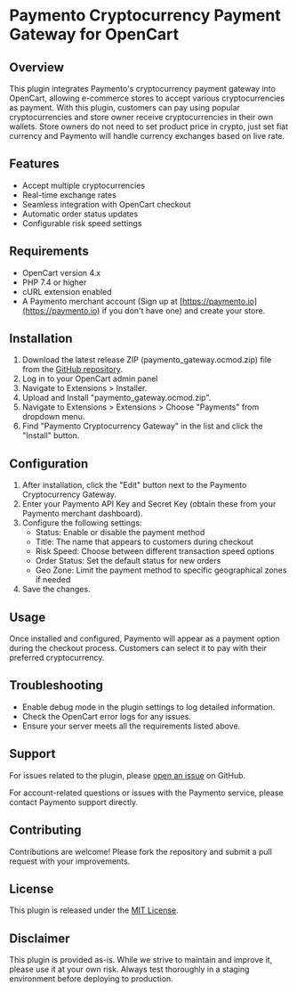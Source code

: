 # Paymento Cryptocurrency Payment Gateway for OpenCart

## Overview

This plugin integrates Paymento's cryptocurrency payment gateway into OpenCart, allowing e-commerce stores to accept various cryptocurrencies as payment. With this plugin, customers can pay using popular cryptocurrencies and store owner receive cryptocurrencies in their own wallets.
Store owners do not need to set product price in crypto, just set fiat currency and Paymento will handle currency exchanges based on live rate.

## Features

- Accept multiple cryptocurrencies
- Real-time exchange rates
- Seamless integration with OpenCart checkout
- Automatic order status updates
- Configurable risk speed settings

## Requirements

- OpenCart version 4.x
- PHP 7.4 or higher
- cURL extension enabled
- A Paymento merchant account (Sign up at [https://paymento.io](https://paymento.io) if you don't have one) and create your store.

## Installation

1. Download the latest release ZIP (paymento_gateway.ocmod.zip) file from the [GitHub repository](https://github.com/paymento/paymento-opencart-plugin/).
2. Log in to your OpenCart admin panel
3. Navigate to Extensions > Installer.
4. Upload and Install "paymento_gateway.ocmod.zip".
5. Navigate to Extensions > Extensions > Choose "Payments" from dropdown menu.
7. Find "Paymento Cryptocurrency Gateway" in the list and click the "Install" button.

## Configuration

1. After installation, click the "Edit" button next to the Paymento Cryptocurrency Gateway.
2. Enter your Paymento API Key and Secret Key (obtain these from your Paymento merchant dashboard).
3. Configure the following settings:
   - Status: Enable or disable the payment method
   - Title: The name that appears to customers during checkout
   - Risk Speed: Choose between different transaction speed options
   - Order Status: Set the default status for new orders
   - Geo Zone: Limit the payment method to specific geographical zones if needed
4. Save the changes.

## Usage

Once installed and configured, Paymento will appear as a payment option during the checkout process. Customers can select it to pay with their preferred cryptocurrency.


## Troubleshooting

- Enable debug mode in the plugin settings to log detailed information.
- Check the OpenCart error logs for any issues.
- Ensure your server meets all the requirements listed above.

## Support

For issues related to the plugin, please [open an issue](https://github.com/paymento/paymento-opencart-plugin/issues) on GitHub.

For account-related questions or issues with the Paymento service, please contact Paymento support directly.

## Contributing

Contributions are welcome! Please fork the repository and submit a pull request with your improvements.

## License

This plugin is released under the [MIT License](LICENSE).

## Disclaimer

This plugin is provided as-is. While we strive to maintain and improve it, please use it at your own risk. Always test thoroughly in a staging environment before deploying to production.
